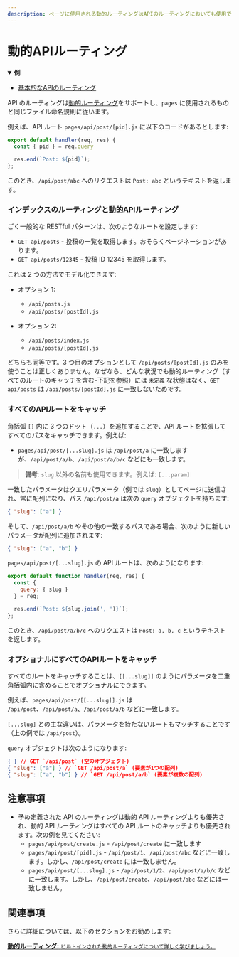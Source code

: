 ```yaml
---
description: ページに使用される動的ルーティングはAPIのルーティングにおいても使用できます。ここでは、それがどのように機能するかを学びます。
---
```


# 動的APIルーティング

<details open>
  <summary><b>例</b></summary>
  <ul>
    <li><a href="https://github.com/vercel/next.js/tree/canary/examples/api-routes">基本的なAPIのルーティング</a></li>
  </ul>
</details>

API のルーティングは[動的ルーティング](/docs/routing/dynamic-routes.md)をサポートし、`pages` に使用されるものと同じファイル命名規則に従います。

例えば、API ルート `pages/api/post/[pid].js` に以下のコードがあるとします:

```js
export default handler(req, res) {
  const { pid } = req.query

  res.end(`Post: ${pid}`);
};
```

このとき、`/api/post/abc` へのリクエストは `Post: abc` というテキストを返します。

### インデックスのルーティングと動的APIルーティング

ごく一般的な RESTful パターンは、次のようなルートを設定します:

- `GET api/posts` - 投稿の一覧を取得します。おそらくページネーションがあります。
- `GET api/posts/12345` - 投稿 ID 12345 を取得します。

これは 2 つの方法でモデル化できます:

- オプション 1:
  - `/api/posts.js`
  - `/api/posts/[postId].js`
- オプション 2:

  - `/api/posts/index.js`
  - `/api/posts/[postId].js`

どちらも同等です。3 つ目のオプションとして `/api/posts/[postId].js` のみを使うことは正しくありません。なぜなら、どんな状況でも動的ルーティング（すべてのルートのキャッチを含む-下記を参照）には `未定義` な状態はなく、`GET api/posts` は `/api/posts/[postId].js` に一致しないためです。

### すべてのAPIルートをキャッチ

角括弧 `[]` 内に 3 つのドット（`...`）を追加することで、API ルートを拡張してすべてのパスをキャッチできます。例えば:

- `pages/api/post/[...slug].js` は `/api/post/a` に一致しますが、`/api/post/a/b`、`/api/post/a/b/c` などにも一致します。

> **備考**: `slug` 以外の名前も使用できます。例えば: `[...param]`

一致したパラメータはクエリパラメータ（例では `slug`）としてページに送信され、常に配列になり、パス `/api/post/a` は次の `query` オブジェクトを持ちます:

```json
{ "slug": ["a"] }
```

そして、`/api/post/a/b` やその他の一致するパスである場合、次のように新しいパラメータが配列に追加されます:

```json
{ "slug": ["a", "b"] }
```

`pages/api/post/[...slug].js` の API ルートは、次のようになります:

```js
export default function handler(req, res) {
  const {
    query: { slug }
  } = req;

  res.end(`Post: ${slug.join(', ')}`);
};
```

このとき、`/api/post/a/b/c` へのリクエストは `Post: a, b, c` というテキストを返します。

### オプショナルにすべてのAPIルートをキャッチ

すべてのルートをキャッチすることは、`[[...slug]]` のようにパラメータを二重角括弧内に含めることでオプショナルにできます。

例えば、`pages/api/post/[[...slug]].js` は `/api/post`、`/api/post/a`、`/api/post/a/b` などに一致します。

`[...slug]` との主な違いは、パラメータを持たないルートもマッチすることです（上の例では `/api/post`）。

`query` オブジェクトは次のようになります:

```json
{ } // GET `/api/post` (空のオブジェクト)
{ "slug": ["a"] } // `GET /api/post/a` (要素が1つの配列)
{ "slug": ["a", "b"] } // `GET /api/post/a/b` (要素が複数の配列)
```

## 注意事項

- 予め定義された API のルーティングは動的 API ルーティングよりも優先され、動的 API ルーティングはすべての API ルートのキャッチよりも優先されます。次の例を見てください:
  - `pages/api/post/create.js` - `/api/post/create` に一致します
  - `pages/api/post/[pid].js` - `/api/post/1`、`/api/post/abc` などに一致します。しかし、`/api/post/create` には一致しません。
  - `pages/api/post/[...slug].js` - `/api/post/1/2`、`/api/post/a/b/c` などに一致します。しかし、`/api/post/create`、`/api/post/abc` などには一致しません。

## 関連事項

さらに詳細については、以下のセクションをお勧めします:

<div class="card">
  <a href="/docs/routing/dynamic-routes.md">
    <b>動的ルーティング:</b>
    <small>ビルトインされた動的ルーティングについて詳しく学びましょう。</small>
  </a>
</div>
